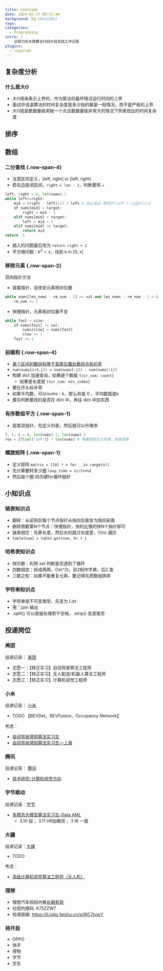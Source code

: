 ```yaml
---
title: LeetCode
date: 2024-02-27 09:51:44
background: bg-[#2a338a]
tags:
categories:
  - Programming
intro: |
    记录力扣关键算法代码片段及找工作记录
plugins:
  - copyCode
---
```


复杂度分析
----


### 什么是大O

- 大O用来表示上界的，作为算法的最坏情况运行时间的上界
- 面试中说道算法的时间复杂度是多少指的都是一般情况，而不是严格的上界
- 大O就是数据量级突破一个点且数据量级非常大的情况下所表现出的时间复杂度


排序
----




数组
----

### 二分查找 {.row-span-4}

- 注意区间定义，[left, right] or [left, right)
- 若右边是闭区间，`right = len - 1`，判断要带 `=`

```python
left, right = 0, len(nums)-1
while left<=right:
    mid = (right - left)//2 + left # 防止溢出 等同于(left + right)//2
    if nums[mid] > target:
        right = mid - 1
    elif nums[mid] < target:
        left = mid + 1
    elif nums[mid] == target:
        return mid
return -1
```

- 插入的问题最后改为 `return right + 1`
- 平方根问题：$k^2 < x$，找到 k in [0, x]


### 移除元素 {.row-span-2}
双向指针方法

- 首尾指针，会改变元素相对位置
```python
while nums[len_nums - rm_num - 1] == val and len_nums - rm_num - 1 > i:
    rm_num += 1
```

- 快慢指针，元素相对位置不变
```python
while fast < size:  
    if nums[fast] != val:
        nums[slow] = nums[fast]
        slow += 1
    fast += 1
```

### 前缀和 {.row-span-4}
- [某个区间的数组和等于首尾位置处数组总和的差](https://leetcode.cn/problems/QTMn0o/)
- `sum(nums[i+1,j]) = sum(nums[:j]) - sum(nums[:i]) `
- 构建 dict 加速查询，如果是个数就 `{cur_sum: count}`
    - 如果是长度就 `{cur_sum: min_index}`
- 要在开头处补零
- 如果平均数，可以nums - k，那么和是 0 ，平均数就是k
- 要先判断要找的是否在 dict 中，再往 dict 中加东西


### 有序数组平方 {.row-span-1}
- 首尾双指针，先定义列表，然后就可以升降序
```python
l, r, i = 0, len(nums)-1, len(nums)-1
res = [float('inf')] * len(nums) # 需要提前定义列表，存放结果
```

### 螺旋矩阵 {.row-span-1}
- 定义矩阵 `matrix = [[0] * n for _ in range(n)]`
- 先计算要转多少圈 `loop_time = n//2+n%2`
- 然后每个圈 四次硬for循环就好


小知识点
----

### 链表知识点

- 翻转：从前到后每个节点指针从指向后面变为指向前面
- 删除倒数第N个节点：快慢指针，快的比慢的快N个指针即可
- 链表相交：先算长度，然后长的跳过长度差，O(n) 遍历
- `table[num] = table.get(num, 0) + 1`

### 哈希表知识点

- 快乐数：利用 set 判断是否遇到了循环
- 四数相加：拆成两两，O(n^2)，前2制作字典，后2 查
- 三数之和：如果不能重复元素，要记得先把数组排序

### 字符串知识点
- 字符串是不可变类型，先变为 List
- 用 ''.join 输出
- .split() 可以直接处理若干空格，.strip() 去首尾空




投递岗位
----


### 美团
投递记录： [美团](https://zhaopin.meituan.com/web/position/detail?jobUnionId=2309322580&jobShareType=1&highlightType=campus)
- 志愿一：【转正实习】自动驾驶算法工程师
- 志愿二：【转正实习】无人配送/机器人算法工程师
- 志愿三：【转正实习】计算机视觉工程师


### 小米
投递记录： [小米](https://xiaomi.jobs.f.mioffice.cn/internship/?spread=6AA3R7B)
- TODO 【BEVDet，BEVFusion，Occupancy Network】

考虑：
- [自动驾驶感知算法实习生](https://xiaomi.jobs.f.mioffice.cn/internship/position/7224347784110997613/detail?spread=6AA3R7B)
- [自动驾驶感知算法实习生—上海](https://xiaomi.jobs.f.mioffice.cn/internship/position/7267745116868444268/detail?spread=6AA3R7B)

### 腾讯
投递记录： [腾讯](https://mp.weixin.qq.com/s/0Pz2KLy68dn7uh3FJ5Ox2g)
- [技术研究-计算机视觉方向](https://join.qq.com/progress.html)


### 字节跳动
投递记录：[字节](https://jobs.bytedance.com/experienced/position/application)
- [多模态大模型算法实习生-Data AML](https://jobs.bytedance.com/experienced/position/7343497758080993587/detail)
    - 3.10 投； 3.11 HR加微信； 3.18 一面



### 大疆
投递记录：[大疆](https://we.dji.com/zh-CN/position/detail?positionId=1666282101300531200)
- TODO

考虑：
- [高级计算机视觉算法工程师（无人机）](https://we.dji.com/zh-CN/position/detail?positionId=1666282101300531200)

### 理想
- 理想汽车校招内推[长期有效](https://li.jobs.feishu.cn/s/iNC7fNsh)
- 社招内推码: K75ZZW7 
- 投递链接: https://li.jobs.feishu.cn/s/iNC7tvwY

### 待开启
- OPPO
- 快手
- 得物
- 字节
- 京东

